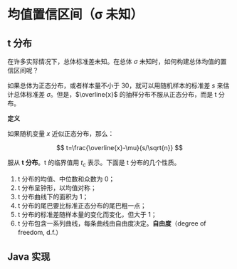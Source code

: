 # 均值置信区间（σ 未知）

## t 分布

在许多实际情况下，总体标准差未知。在总体 $\sigma$ 未知时，如何构建总体均值的置信区间呢？

如果总体为正态分布，或者样本量不小于 30，就可以用随机样本的标准差 $s$ 来估计总体标准差 $\sigma$。但是，$\overline{x}$ 的抽样分布不服从正态分布，而是 t 分布。

**定义**

如果随机变量 $x$ 近似正态分布，那么：

$$
t=\frac{\overline{x}-\mu}{s/\sqrt{n}}
$$

服从 **t 分布**。t 的临界值用 $t_c$ 表示。下面是 t 分布的几个性质。

1. t 分布的均值、中位数和众数为 0；
2. t 分布呈钟形，以均值对称；
3. t 分布曲线下的面积为 1；
4. t 分布的尾巴要比标准正态分布的尾巴粗一点；
5. t 分布的标准差随样本量的变化而变化，但大于 1；
6. t 分布包含一系列曲线，每条曲线由自由度决定。**自由度**（degree of freedom, d.f.）

## Java 实现
